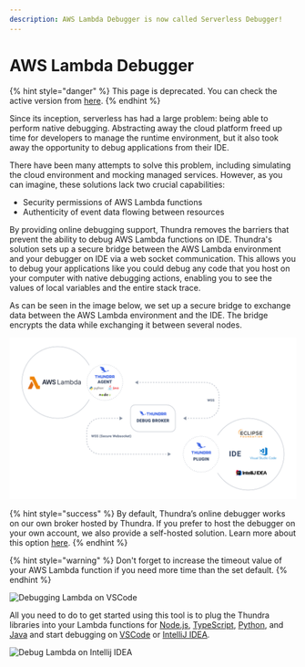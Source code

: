 ```yaml
---
description: AWS Lambda Debugger is now called Serverless Debugger!
---
```


# AWS Lambda Debugger

{% hint style="danger" %}
This page is deprecated. You can check the active version from [here](https://docs.serverlessdebugger.com/).
{% endhint %}

Since its inception, serverless has had a large problem: being able to perform native debugging. Abstracting away the cloud platform freed up time for developers to manage the runtime environment, but it also took away the opportunity to debug applications from their IDE.

There have been many attempts to solve this problem, including simulating the cloud environment and mocking managed services. However, as you can imagine, these solutions lack two crucial capabilities:

* Security permissions of AWS Lambda functions
* Authenticity of event data flowing between resources

By providing online debugging support, Thundra removes the barriers that prevent the ability to debug AWS Lambda functions on IDE. Thundra's solution sets up a secure bridge between the AWS Lambda environment and your debugger on IDE via a web socket communication. This allows you to debug your applications like you could debug any code that you host on your computer with native debugging actions, enabling you to see the values of local variables and the entire stack trace.

As can be seen in the image below, we set up a secure bridge to exchange data between the AWS Lambda environment and the IDE. The bridge encrypts the data while exchanging it between several nodes.

![](../../.gitbook/assets/HowOnlineDebuggingWorks-02.png)

{% hint style="success" %}
By default, Thundra’s online debugger works on our own broker hosted by Thundra. If you prefer to host the debugger on your own account, we also provide a self-hosted solution. Learn more about this option [here](self-hosted-broker.md).&#x20;
{% endhint %}

{% hint style="warning" %}
Don't forget to increase the timeout value of your AWS Lambda function if you need more time than the set default.
{% endhint %}

![Debugging Lambda on VSCode](https://github.com/thundra-io/thundra-vscode-issues/raw/master/resources/thundra-vscode.gif)

All you need to do to get started using this tool is to plug the Thundra libraries into your Lambda functions for [Node.js](../../node.js/online-debugging.md), [TypeScript](../../node.js/online-debugging.md#using-the-online-debugging-with-node-js-lambda-functions), [Python](../../python/online-debugging.md), and [Java](../../java/online-debugging.md) and start debugging on [VSCode](../../ide-integrations/vscode-plugin/) or [IntelliJ IDEA](../../ide-integrations/intellij-plugin.md).&#x20;

![Debug Lambda on Intellij IDEA](https://github.com/thundra-io/thundra-intellij-issues/raw/master/resources/thundra-intellij.gif)
